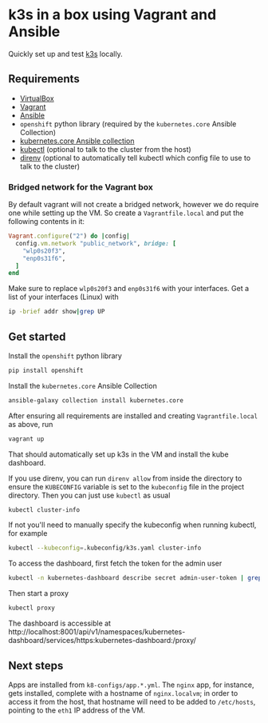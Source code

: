 # k3s in a box using Vagrant and Ansible

Quickly set up and test [k3s](https://k3s.io/) locally.

## Requirements

  - [VirtualBox](https://www.virtualbox.org/wiki/Downloads)
  - [Vagrant](https://www.vagrantup.com/downloads)
  - [Ansible](https://docs.ansible.com/ansible/latest/installation_guide/intro_installation.html)
  - `openshift` python library (required by the `kubernetes.core` Ansible Collection)
  - [kubernetes.core Ansible collection](https://docs.ansible.com/ansible/latest/collections/kubernetes/core/k8s_module.html)
  - [kubectl](https://kubernetes.io/docs/tasks/tools/#kubectl) (optional to talk to the cluster from the host)
  - [direnv](https://direnv.net/docs/installation.html) (optional to automatically tell kubectl which config file to use to talk to the cluster)

### Bridged network for the Vagrant box

By default vagrant will not create a bridged network, however we do require one while setting up the VM. So create a `Vagrantfile.local` and put the following contents in it:

```ruby
Vagrant.configure("2") do |config|
  config.vm.network "public_network", bridge: [
    "wlp0s20f3",
    "enp0s31f6",
  ]
end
```

Make sure to replace `wlp0s20f3` and `enp0s31f6` with your interfaces. Get a list of your interfaces (Linux) with
```sh
ip -brief addr show|grep UP
```

## Get started

Install the `openshift` python library
```sh
pip install openshift
```

Install the `kubernetes.core` Ansible Collection
```sh
ansible-galaxy collection install kubernetes.core
```

After ensuring all requirements are installed and creating `Vagrantfile.local` as above, run
```sh
vagrant up
```
That should automatically set up k3s in the VM and install the kube dashboard.

If you use direnv, you can run `direnv allow` from inside the directory to ensure the `KUBECONFIG` variable is set to the `kubeconfig` file in the project directory. Then you can just use `kubectl` as usual
```sh
kubectl cluster-info
```

If not you'll need to manually specify the kubeconfig when running kubectl, for example
```sh
kubectl --kubeconfig=.kubeconfig/k3s.yaml cluster-info
```

To access the dashboard, first fetch the token for the admin user
```sh
kubectl -n kubernetes-dashboard describe secret admin-user-token | grep '^token'
```

Then start a proxy
```sh
kubectl proxy
```

The dashboard is accessible at http://localhost:8001/api/v1/namespaces/kubernetes-dashboard/services/https:kubernetes-dashboard:/proxy/

## Next steps

Apps are installed from `k8-configs/app.*.yml`. The `nginx` app, for instance, gets installed, complete with a hostname of `nginx.localvm`; in order to access it from the host, that hostname will need to be added to `/etc/hosts`, pointing to the `eth1` IP address of the VM.
